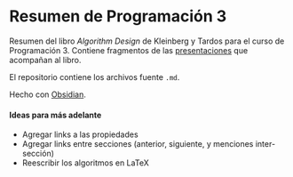 # Resumen de Programación 3

Resumen del libro _Algorithm Design_ de Kleinberg y Tardos para el curso de Programación 3. Contiene fragmentos de las [presentaciones](https://www.cs.princeton.edu/~wayne/kleinberg-tardos/) que acompañan al libro.

El repositorio contiene los archivos fuente `.md`.

Hecho con [Obsidian](https://obsidian.md).

#### Ideas para más adelante

* Agregar links a las propiedades
* Agregar links entre secciones (anterior, siguiente, y menciones inter-sección)
* Reescribir los algoritmos en LaTeX

<!-- Recordatorio: manejar el repo desde la terminal. -->